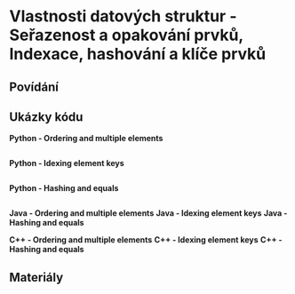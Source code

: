 Vlastnosti datových struktur - Seřazenost a opakování prvků, Indexace, hashování a klíče prvků
===

Povídání
---

Ukázky kódu
---

**Python - Ordering and multiple elements**

```Python

```

**Python - Idexing element keys**

```Python

```

**Python - Hashing and equals**

```Python

```

**Java - Ordering and multiple elements**
**Java - Idexing element keys**
**Java - Hashing and equals**

**C++ - Ordering and multiple elements**
**C++ - Idexing element keys**
**C++ - Hashing and equals**

Materiály
---